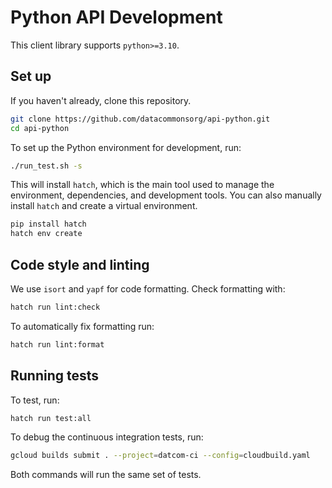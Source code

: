 # Python API Development

This client library supports `python>=3.10`.

## Set up
If you haven't already, clone this repository.

```bash
git clone https://github.com/datacommonsorg/api-python.git
cd api-python
```

To set up the Python environment for development, run:

```bash
./run_test.sh -s
```

This will install `hatch`, which is the main tool used to manage the
environment, dependencies, and development tools. You can also manually install
`hatch` and create a virtual environment.

```bash
pip install hatch
hatch env create
```

## Code style and linting
We use `isort` and `yapf` for code formatting. Check formatting with:

```bash
hatch run lint:check
```

To automatically fix formatting run:

```bash
hatch run lint:format
```

## Running tests

To test, run:

```bash
hatch run test:all
```

To debug the continuous integration tests, run:

```bash
gcloud builds submit . --project=datcom-ci --config=cloudbuild.yaml
```

Both commands will run the same set of tests.